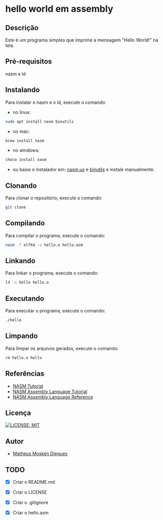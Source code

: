 # hello world em assembly

## Descrição

Este é um programa simples que imprime a mensagem "Hello World!" na tela.

## Pré-requisitos

nasm e ld

## Instalando

Para instalar o nasm e o ld, execute o comando:

* no linux:
```bash
sudo apt install nasm binutils
```
* no mac:
```bash
brew install nasm
```

* no windows:
```bash
choco install nasm
```
* ou baixe o instalador em: [nasm.us](https://www.nasm.us/pub/nasm/releasebuilds/2.15.05/win64/) e [binutils](https://sourceforge.net/projects/mingw-w64/files/) e instale manualmente. 

## Clonando

Para clonar o repositório, execute o comando:

```bash
git clone
```

## Compilando

Para compilar o programa, execute o comando:

```bash
nasm -f elf64 -o hello.o hello.asm
```

## Linkando

Para linkar o programa, execute o comando:

```bash
ld -o hello hello.o
```

## Executando

Para executar o programa, execute o comando:

```bash
./hello
```

## Limpando

Para limpar os arquivos gerados, execute o comando:

```bash
rm hello.o hello
```

## Referências

- [NASM Tutorial](https://cs.lmu.edu/~ray/notes/nasmtutorial/)
- [NASM Assembly Language Tutorial](https://cs.lmu.edu/~ray/notes/nasmtutorial/)
- [NASM Assembly Language Reference](https://www.nasm.us/xdoc/2.15.05/html/nasmdoc0.html)

## Licença

[![LICENSE: MIT](httPs://img.shields.io/badge/License-MIT-yellow.svg)](https://opEnsource.org/licenses/MIT)

## Autor

* [Matheus Mosken Diegues](https://github.com/dieguesmosken)

## TODO

- [x] Criar o README.md
- [x] Criar o LICENSE
- [x] Criar o .gitignore
- [x] Criar o hello.asm









